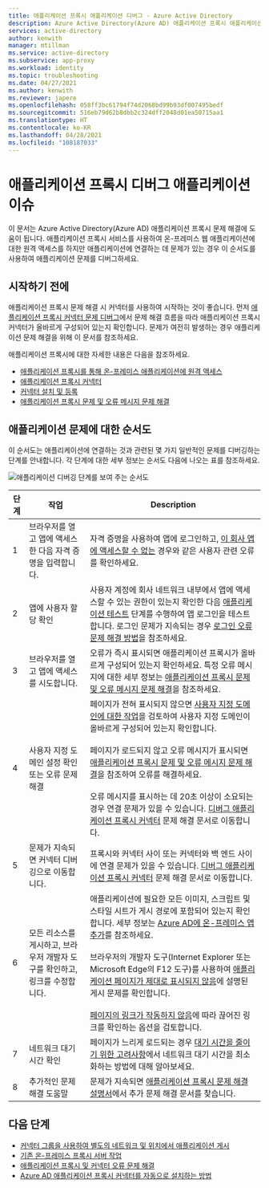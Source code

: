 ```yaml
---
title: 애플리케이션 프록시 애플리케이션 디버그 - Azure Active Directory
description: Azure Active Directory(Azure AD) 애플리케이션 프록시 애플리케이션의 문제를 디버그합니다.
services: active-directory
author: kenwith
manager: mtillman
ms.service: active-directory
ms.subservice: app-proxy
ms.workload: identity
ms.topic: troubleshooting
ms.date: 04/27/2021
ms.author: kenwith
ms.reviewer: japere
ms.openlocfilehash: 058ff3bc61794f74d2068bd99b93df007495bedf
ms.sourcegitcommit: 516eb79d62b8dbb2c324dff2048d01ea50715aa1
ms.translationtype: HT
ms.contentlocale: ko-KR
ms.lasthandoff: 04/28/2021
ms.locfileid: "108187033"
---
```

# <a name="debug-application-proxy-application-issues"></a>애플리케이션 프록시 디버그 애플리케이션 이슈 

이 문서는 Azure Active Directory(Azure AD) 애플리케이션 프록시 문제 해결에 도움이 됩니다. 애플리케이션 프록시 서비스를 사용하여 온-프레미스 웹 애플리케이션에 대한 원격 액세스를 하지만 애플리케이션에 연결하는 데 문제가 있는 경우 이 순서도를 사용하여 애플리케이션 문제를 디버그하세요. 

## <a name="before-you-begin"></a>시작하기 전에

애플리케이션 프록시 문제 해결 시 커넥터를 사용하여 시작하는 것이 좋습니다. 먼저 [애플리케이션 프록시 커넥터 문제 디버그](application-proxy-debug-connectors.md)에서 문제 해결 흐름을 따라 애플리케이션 프록시 커넥터가 올바르게 구성되어 있는지 확인합니다. 문제가 여전히 발생하는 경우 애플리케이션 문제 해결을 위해 이 문서를 참조하세요.  

애플리케이션 프록시에 대한 자세한 내용은 다음을 참조하세요.

- [애플리케이션 프록시를 통해 온-프레미스 애플리케이션에 원격 액세스](application-proxy.md)
- [애플리케이션 프록시 커넥터](application-proxy-connectors.md)
- [커넥터 설치 및 등록](application-proxy-add-on-premises-application.md)
- [애플리케이션 프록시 문제 및 오류 메시지 문제 해결](application-proxy-troubleshoot.md)

## <a name="flowchart-for-application-issues"></a>애플리케이션 문제에 대한 순서도

이 순서도는 애플리케이션에 연결하는 것과 관련된 몇 가지 일반적인 문제를 디버깅하는 단계를 안내합니다. 각 단계에 대한 세부 정보는 순서도 다음에 나오는 표를 참조하세요.

![애플리케이션 디버깅 단계를 보여 주는 순서도](media/application-proxy-debug-apps/application-proxy-apps-debugging-flowchart.png)

| 단계 | 작업 | Description |
|---------|---------|---------|
|1 | 브라우저를 열고 앱에 액세스한 다음 자격 증명을 입력합니다. | 자격 증명을 사용하여 앱에 로그인하고, [이 회사 앱에 액세스할 수 없는](application-proxy-sign-in-bad-gateway-timeout-error.md) 경우와 같은 사용자 관련 오류를 확인하세요. |
|2 | 앱에 사용자 할당 확인 | 사용자 계정에 회사 네트워크 내부에서 앱에 액세스할 수 있는 권한이 있는지 확인한 다음 [애플리케이션 테스트](application-proxy-add-on-premises-application.md#test-the-application) 단계를 수행하여 앱 로그인을 테스트합니다. 로그인 문제가 지속되는 경우 [로그인 오류 문제 해결 방법](../reports-monitoring/concept-provisioning-logs.md?context=azure/active-directory/manage-apps/context/manage-apps-context)을 참조하세요.  |
|3 | 브라우저를 열고 앱에 액세스를 시도합니다. | 오류가 즉시 표시되면 애플리케이션 프록시가 올바르게 구성되어 있는지 확인하세요. 특정 오류 메시지에 대한 세부 정보는 [애플리케이션 프록시 문제 및 오류 메시지 문제 해결](application-proxy-troubleshoot.md)을 참조하세요.  |
|4 | 사용자 지정 도메인 설정 확인 또는 오류 문제 해결 | 페이지가 전혀 표시되지 않으면 [사용자 지정 도메인에 대한 작업](application-proxy-configure-custom-domain.md)을 검토하여 사용자 지정 도메인이 올바르게 구성되어 있는지 확인합니다.<br></br>페이지가 로드되지 않고 오류 메시지가 표시되면 [애플리케이션 프록시 문제 및 오류 메시지 문제 해결](application-proxy-troubleshoot.md)을 참조하여 오류를 해결하세요. <br></br>오류 메시지를 표시하는 데 20초 이상이 소요되는 경우 연결 문제가 있을 수 있습니다. [디버그 애플리케이션 프록시 커넥터](application-proxy-debug-connectors.md) 문제 해결 문서로 이동합니다.  |
|5 | 문제가 지속되면 커넥터 디버깅으로 이동합니다. | 프록시와 커넥터 사이 또는 커넥터와 백 엔드 사이에 연결 문제가 있을 수 있습니다. [디버그 애플리케이션 프록시 커넥터](application-proxy-debug-connectors.md) 문제 해결 문서로 이동합니다. |
|6 | 모든 리소스를 게시하고, 브라우저 개발자 도구를 확인하고, 링크를 수정합니다. | 애플리케이션에 필요한 모든 이미지, 스크립트 및 스타일 시트가 게시 경로에 포함되어 있는지 확인합니다. 세부 정보는 [Azure AD에 온-프레미스 앱 추가](application-proxy-add-on-premises-application.md#add-an-on-premises-app-to-azure-ad)를 참조하세요. <br></br>브라우저의 개발자 도구(Internet Explorer 또는 Microsoft Edge의 F12 도구)를 사용하여 [애플리케이션 페이지가 제대로 표시되지 않음](application-proxy-page-appearance-broken-problem.md)에 설명된 게시 문제를 확인합니다. <br></br>[페이지의 링크가 작동하지 않음](application-proxy-page-links-broken-problem.md)에 따라 끊어진 링크를 확인하는 옵션을 검토합니다. |
|7 | 네트워크 대기 시간 확인 | 페이지가 느리게 로드되는 경우 [대기 시간을 줄이기 위한 고려사항](application-proxy-network-topology.md#considerations-for-reducing-latency)에서 네트워크 대기 시간을 최소화하는 방법에 대해 알아보세요. | 
|8 | 추가적인 문제 해결 도움말 | 문제가 지속되면 [애플리케이션 프록시 문제 해결 설명서](application-proxy-troubleshoot.md)에서 추가 문제 해결 문서를 찾습니다. |

## <a name="next-steps"></a>다음 단계


* [커넥터 그룹을 사용하여 별도의 네트워크 및 위치에서 애플리케이션 게시](application-proxy-connector-groups.md)
* [기존 온-프레미스 프록시 서버 작업](application-proxy-configure-connectors-with-proxy-servers.md)
* [애플리케이션 프록시 및 커넥터 오류 문제 해결](application-proxy-troubleshoot.md)
* [Azure AD 애플리케이션 프록시 커넥터를 자동으로 설치하는 방법](application-proxy-register-connector-powershell.md)
